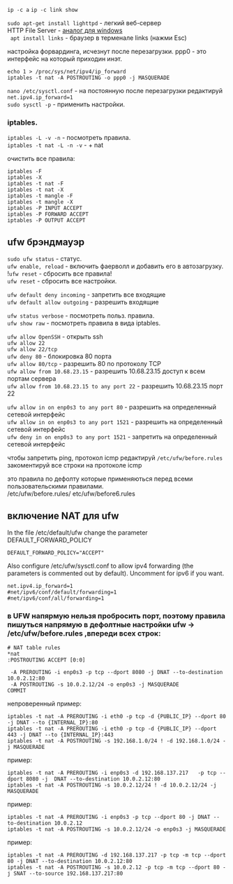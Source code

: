 
` ip -c a `  ` ip -c link show ` 

`sudo apt-get install lighttpd` -  легкий веб-сервер  
 HTTP File Server - [аналог для windows](http://www.rejetto.com/hfs/?f=dl)  
 ` apt install links` - браузер в терменале links (нажми Esc)    
  
  
  настройка форвардинга, исчезнут после перезагрузки. ppp0 - это интерфейс на который приходин инэт.  
  ```
  echo 1 > /proc/sys/net/ipv4/ip_forward  
  iptables -t nat -A POSTROUTING -o ppp0 -j MASQUERADE 
  ```
  ` nano /etc/sysctl.conf ` - на постоянную после перезагрузки редактируй  
  ` net.ipv4.ip_forward=1 `  
  ` sudo sysctl -p `  - применить настройки.
  
  
  ### iptables.
  
  ` iptables -L -v -n ` - посмотреть правила.  
  ` iptables -t nat -L -n -v ` - + nat
  
  очистить все правила:  
  ```
iptables -F
iptables -X
iptables -t nat -F
iptables -t nat -X
iptables -t mangle -F
iptables -t mangle -X
iptables -P INPUT ACCEPT
iptables -P FORWARD ACCEPT
iptables -P OUTPUT ACCEPT
```


## ufw брэндмауэр


`sudo ufw status` - статус.  
`ufw enable, reload` - включить фаерволл и добавить его в автозагрузку.
!`ufw reset` - сбросить все правила!   
`ufw reset` - сбросить все настройки.  


`ufw default deny incoming` - запретить все входящие  
`ufw default allow outgoing` - разрешить входящие  

`ufw status verbose` - посмотреть польз. правила.   
`ufw show raw` - посмотреть правила в вида iptables.  


`ufw allow OpenSSH` - открыть ssh  
`ufw allow 22`  
`ufw allow 22/tcp`   
`ufw deny 80` - блокировка 80 порта   
`ufw allow 80/tcp` - разрешить 80 по протоколу TCP   
`ufw allow from 10.68.23.15` - разрешить 10.68.23.15 доступ к всем портам сервера   
`ufw allow from 10.68.23.15 to any port 22` - разрешить 10.68.23.15 порт 22   

`ufw allow in on enp0s3 to any port 80` - разрешить на определенный сетевой интерфейс  
`ufw allow in on enp0s3 to any port 1521` - разрешить на определенный сетевой интерфейс   
`ufw deny in on enp0s3 to any port 1521`  - запретить на определенный сетевой интерфейс       

чтобы запретить ping, протокол icmp редактируй `/etc/ufw/before.rules`  
закоментируй все строки на протоколе icmp 

это правила по дефолту которые применяються перед всеми пользовательскими правилами.  
/etc/ufw/before.rules/  etc/ufw/before6.rules  
    




 

## включение NAT для ufw

In the file /etc/default/ufw change the parameter DEFAULT_FORWARD_POLICY  

```
DEFAULT_FORWARD_POLICY="ACCEPT"   
```

Also configure /etc/ufw/sysctl.conf to allow ipv4 forwarding (the parameters is commented out by default). Uncomment for ipv6 if you want.  

```
net.ipv4.ip_forward=1  
#net/ipv6/conf/default/forwarding=1  
#net/ipv6/conf/all/forwarding=1  
```
### в UFW напярмую нельзя пробросить порт, поэтому правила пишуться напрямую в дефолтные настройки ufw -> /etc/ufw/before.rules ,впереди всех строк:
```
# NAT table rules
*nat
:POSTROUTING ACCEPT [0:0]

 -A PREROUTING -i enp0s3 -p tcp --dport 8080 -j DNAT --to-destination 10.0.2.12:80 
 -A POSTROUTING -s 10.0.2.12/24 -o enp0s3 -j MASQUERADE
COMMIT
```

непроверенный пример:  
```
iptables -t nat -A PREROUTING -i eth0 -p tcp -d {PUBLIC_IP} --dport 80 -j DNAT --to {INTERNAL_IP}:80  
iptables -t nat -A PREROUTING -i eth0 -p tcp -d {PUBLIC_IP} --dport 443 -j DNAT --to {INTERNAL_IP}:443  
iptables -t nat -A POSTROUTING -s 192.168.1.0/24 ! -d 192.168.1.0/24 -j MASQUERADE  
```
пример:
```  
iptables -t nat -A PREROUTING -i enp0s3 -d 192.168.137.217   -p tcp --dport 8080 -j  DNAT --to-destination 10.0.2.12:80
iptables -t nat -A POSTROUTING -s 10.0.2.12/24 ! -d 10.0.2.12/24 -j MASQUERADE
```
пример:
```
iptables -t nat -A PREROUTING -i enp0s3 -p tcp --dport 80 -j DNAT --to-destination 10.0.2.12  
iptables -t nat -A POSTROUTING -s 10.0.2.12/24 -o enp0s3 -j MASQUERADE
```
пример:
```
iptables -t nat -A PREROUTING -d 192.168.137.217 -p tcp -m tcp --dport 80 -j DNAT --to-destination 10.0.2.12:80
iptables -t nat -A POSTROUTING -s 10.0.2.12 -p tcp -m tcp --dport 80 -j SNAT --to-source 192.168.137.217:80
```



  